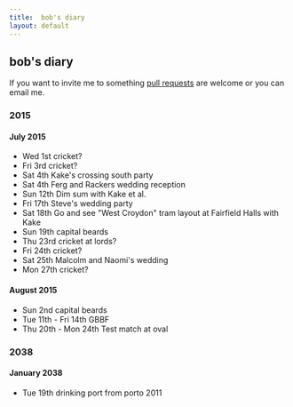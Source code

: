 ```yaml
---
title:  bob's diary
layout: default
---
```

## bob's diary ##

If you want to invite me to something [pull requests](https://github.com/rjw1/randomness.org.uk/blob/master/diary/index.md)
are welcome or you can email me.


### 2015 ###

#### July 2015 ####

* Wed 1st cricket?
* Fri 3rd cricket?
* Sat 4th Kake's crossing south party
* Sat 4th Ferg and Rackers wedding reception
* Sun 12th Dim sum with Kake et al.
* Fri 17th Steve's wedding party
* Sat 18th Go and see "West Croydon" tram layout at Fairfield Halls with Kake
* Sun 19th capital beards
* Thu 23rd cricket at lords?
* Fri 24th cricket?
* Sat 25th Malcolm and Naomi's wedding
* Mon 27th cricket?

#### August 2015 ####

* Sun 2nd capital beards
* Tue 11th - Fri 14th GBBF
* Thu 20th - Mon 24th Test match at oval

### 2038 ###

#### January 2038 ####

* Tue 19th drinking port from porto 2011

